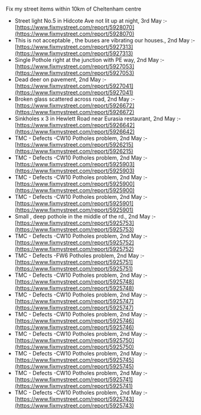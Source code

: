 Fix my street items within 10km of Cheltenham centre

<!-- fix_marker starts -->

- Street light No.5 in Hidcote Ave not lit up at night, 3rd May :- [https://www.fixmystreet.com/report/5928070](https://www.fixmystreet.com/report/5928070)
- This is not acceptable , the buses are vibrating our houses., 2nd May :- [https://www.fixmystreet.com/report/5927313](https://www.fixmystreet.com/report/5927313)
- Single Pothole right at the junction with PE way, 2nd May :- [https://www.fixmystreet.com/report/5927053](https://www.fixmystreet.com/report/5927053)
- Dead deer on pavement, 2nd May :- [https://www.fixmystreet.com/report/5927041](https://www.fixmystreet.com/report/5927041)
- Broken glass scattered across road, 2nd May :- [https://www.fixmystreet.com/report/5926672](https://www.fixmystreet.com/report/5926672)
- Sinkholes x 3 in Hewlett Road near Eurasia restaurant, 2nd May :- [https://www.fixmystreet.com/report/5926642](https://www.fixmystreet.com/report/5926642)
- TMC - Defects -CW10 Potholes problem, 2nd May :- [https://www.fixmystreet.com/report/5926215](https://www.fixmystreet.com/report/5926215)
- TMC - Defects -CW10 Potholes problem, 2nd May :- [https://www.fixmystreet.com/report/5925903](https://www.fixmystreet.com/report/5925903)
- TMC - Defects -CW10 Potholes problem, 2nd May :- [https://www.fixmystreet.com/report/5925900](https://www.fixmystreet.com/report/5925900)
- TMC - Defects -CW10 Potholes problem, 2nd May :- [https://www.fixmystreet.com/report/5925901](https://www.fixmystreet.com/report/5925901)
- Small , deep pothole in the middle of the rd., 2nd May :- [https://www.fixmystreet.com/report/5925753](https://www.fixmystreet.com/report/5925753)
- TMC - Defects -CW10 Potholes problem, 2nd May :- [https://www.fixmystreet.com/report/5925752](https://www.fixmystreet.com/report/5925752)
- TMC - Defects -FW6 Potholes problem, 2nd May :- [https://www.fixmystreet.com/report/5925751](https://www.fixmystreet.com/report/5925751)
- TMC - Defects -CW10 Potholes problem, 2nd May :- [https://www.fixmystreet.com/report/5925748](https://www.fixmystreet.com/report/5925748)
- TMC - Defects -CW10 Potholes problem, 2nd May :- [https://www.fixmystreet.com/report/5925747](https://www.fixmystreet.com/report/5925747)
- TMC - Defects -CW10 Potholes problem, 2nd May :- [https://www.fixmystreet.com/report/5925746](https://www.fixmystreet.com/report/5925746)
- TMC - Defects -CW10 Potholes problem, 2nd May :- [https://www.fixmystreet.com/report/5925750](https://www.fixmystreet.com/report/5925750)
- TMC - Defects -CW10 Potholes problem, 2nd May :- [https://www.fixmystreet.com/report/5925745](https://www.fixmystreet.com/report/5925745)
- TMC - Defects -CW10 Potholes problem, 2nd May :- [https://www.fixmystreet.com/report/5925741](https://www.fixmystreet.com/report/5925741)
- TMC - Defects -CW10 Potholes problem, 2nd May :- [https://www.fixmystreet.com/report/5925743](https://www.fixmystreet.com/report/5925743)

<!-- fix_marker ends -->